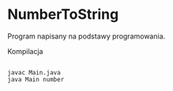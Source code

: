 # NumberToString
Program napisany na podstawy programowania.

Kompilacja
```shell

javac Main.java
java Main number
```
